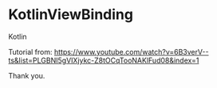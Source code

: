# KotlinViewBinding
Kotlin


Tutorial from: https://www.youtube.com/watch?v=6B3verV--ts&list=PLGBNI5gVIXjykc-Z8tOCqTooNAKlFud08&index=1

Thank you.
